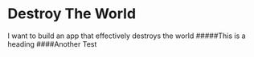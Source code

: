 # Destroy The World
I want to build an app that effectively destroys the world
#####This is a heading
####Another Test
